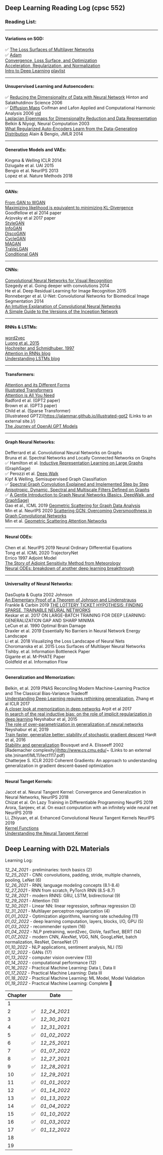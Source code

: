 ## Deep Learning Reading Log (cpsc 552)

### Reading List:
***
#### Variations on SGD: <br/>
✅ [The Loss Surfaces of Multilayer Networks](https://arxiv.org/abs/1412.0233) <br/>
✅ [Adam](https://towardsdatascience.com/adam-latest-trends-in-deep-learning-optimization-6be9a291375c) <br/>
[Convergence, Loss Surface, and Optimization](https://www.youtube.com/watch?v=sd7qhTKIi4Y) <br/>
[Acceleration, Regularization, and Normalization](https://www.youtube.com/watch?v=fChBkJ_UjRw) <br/>
[Intro to Deep Learning](http://deeplearning.cs.cmu.edu/S22/index.html) [playlist](https://www.youtube.com/watch?v=LmIjgmijyiI&list=PLp-0K3kfddPwz13VqV1PaMXF6V6dYdEsj) <br/>
***
#### Unsupervised Learning and Autoencoders: <br/>
✅ [Reducing the Dimensionality of Data with Neural Network](https://www.science.org/doi/full/10.1126/science.1127647) Hinton and Salakhutdinov Science 2006 <br/>
✅ [Diffusion Maps](https://www.sciencedirect.com/science/article/pii/S1063520306000546) Coifman and Lafon Applied and Computational Harmonic Analysis 2006 [vid](https://www.youtube.com/watch?v=pevW0L-TEbg) <br/>
[Laplacian Eigenmaps for Dimensionality Reduction and Data Representation](https://www2.imm.dtu.dk/projects/manifold/Papers/Laplacian.pdf) Belkin & Niyogi, Neural Computation 2003 <br/>
[What Regularized Auto-Encoders Learn from the Data-Generating Distribution](https://www.jmlr.org/papers/volume15/alain14a/alain14a.pdf) Alain & Bengio, JMLR 2014 <br/>
***
#### Generative Models and VAEs: <br/>
Kingma & Welling ICLR 2014 <br/>
Dziugaite et al.  UAI 2015 <br/>
Bengio et al. NeurIPS 2013 <br/>
Lopez et al. Nature Methods 2018 <br/>
***
#### GANs: <br/>
[From GAN to WGAN](https://lilianweng.github.io/lil-log/2017/08/20/from-GAN-to-WGAN.html) <br/>
[Maximizing likelihood is equivalent to minimizing KL-Divergence](https://agustinus.kristia.de/techblog/2017/01/26/kl-mle/) <br/>
Goodfellow et al 2014 paper <br/>
Arjovsky et al 2017 paper <br/>
[StyleGAN](https://arxiv.org/pdf/1812.04948.pdf) <br/>
[InfoGAN](https://arxiv.org/pdf/1606.03657.pdf) <br/>
[DiscoGAN](https://arxiv.org/abs/1703.05192) <br/>
[CycleGAN](https://arxiv.org/abs/1703.10593) <br/>
[MAGAN](http://proceedings.mlr.press/v80/amodio18a.html) <br/>
[TraVeLGAN](https://arxiv.org/abs/1902.09631) <br/>
[Conditional GAN](https://arxiv.org/pdf/1411.1784.pdf) <br/>
***
#### CNNs: <br/>
[Convolutional Neural Networks for Visual Recognition](https://cs231n.github.io/convolutional-networks/) <br/>
Szegedy et al. Going deeper with convolutions 2014 <br/>
He et al. Deep Residual Learning for Image Recognition 2015 <br/>
Ronneberger et al.  U-Net: Convolutional Networks for Biomedical Image Segmentation 2014 <br/>
[An Intuitive Explanation of Convolutional Neural Networks](https://ujjwalkarn.me/2016/08/11/intuitive-explanation-convnets/) <br/>
[A Simple Guide to the Versions of the Inception Network](https://towardsdatascience.com/a-simple-guide-to-the-versions-of-the-inception-network-7fc52b863202) <br/>
***
#### RNNs & LSTMs: <br/>
[word2vec](https://arxiv.org/abs/1301.3781) <br/>
[Luong et al. 2015](https://arxiv.org/abs/1508.04025) <br/>
[Hochreiter and Schmidhuber. 1997](https://www.bioinf.jku.at/publications/older/2604.pdf) <br/>
[Attention in RNNs blog](https://medium.datadriveninvestor.com/attention-in-rnns-321fbcd64f05) <br/>
[Understanding LSTMs blog](http://colah.github.io/posts/2015-08-Understanding-LSTMs/) <br/>
***
#### Transformers: <br/>
[Attention and its Different Forms](https://towardsdatascience.com/attention-and-its-different-forms-7fc3674d14dc) <br/>
[Illustrated Transformers](http://jalammar.github.io/illustrated-transformer/) <br/>
[Attention is All You Need](https://arxiv.org/abs/1706.03762) <br/>
Radford et al. (GPT2 paper) <br/>
Brown et al. (GPT3 paper) <br/>
Child et al. (Sparse Transformer) <br/>
[Illustrateed GPT2](https://jalammar.github.io/illustrated-gpt2 (Links to an external site.)/) <br/>
[The Journey of OpenAI GPT Models](https://medium.com/walmartglobaltech/the-journey-of-open-ai-gpt-models-32d95b7b7fb2) <br/>
***
#### Graph Neural Networks: <br/>
Defferrard et al. Convolutional Neural Networks on Graphs <br/>
Bruna et al. Spectral Networks and Locally Connected Networks on Graphs <br/>
✅ Hamilton et al. [Inductive Representation Learning on Large Graphs](https://cs.stanford.edu/people/jure/pubs/graphsage-nips17.pdf) (GraphSage) <br/>
✅ Perozzi et al. [Deep Walk](https://arxiv.org/pdf/1403.6652.pdf) <br/>
Kipf & Welling, Semisupervised Graph Classifiation <br/>
✅ [Spectral Graph Convolution Explained and Implemented Step by Step](https://towardsdatascience.com/spectral-graph-convolution-explained-and-implemented-step-by-step-2e495b57f801) <br/>
[Anisotropic, Dynamic, Spectral and Multiscale Filters Defined on Graphs](https://towardsdatascience.com/tutorial-on-graph-neural-networks-for-computer-vision-and-beyond-part-2-be6d71d70f49) <br/>
✅ [A Gentle Introduction to Graph Neural Networks (Basics, DeepWalk, and GraphSage)](https://towardsdatascience.com/a-gentle-introduction-to-graph-neural-network-basics-deepwalk-and-graphsage-db5d540d50b3) <br/>
Gao et al., ICML 2019 [Geometric Scattering for Graph Data Analysis](http://proceedings.mlr.press/v97/gao19e/gao19e.pdf) <br/>
Min et al. NeurIPS 2020 [Scattering GCN: Overcoming Oversmoothness in Graph Convolutional Networks](https://arxiv.org/pdf/2003.08414.pdf) <br/>
Min et al. [Geometric Scattering Attention Networks](https://arxiv.org/abs/2010.15010)
***
#### Neural ODEs: <br/>
Chen et al. NeurIPS 2019 Neural Ordinary Differential Equations <br/>
Tong et al. ICML 2020 TrajectoryNet <br/>
Errico 1997 Adjoint Model <br/>
[The Story of Adjoint Sensitivity Method from Meteorology](https://towardsdatascience.com/the-story-of-adjoint-sensitivity-method-from-meteorology-906ab2796c73) <br/>
[Neural ODEs: breakdown of another deep learning breakthrough](https://towardsdatascience.com/neural-odes-breakdown-of-another-deep-learning-breakthrough-3e78c7213795) <br/>
***
#### Universality of Neural Networks: <br/>
DasGupta & Gupta 2002 Johnson <br/>
[An Elementary Proof of a Theorem of Johnson and Lindenstrauss](https://cseweb.ucsd.edu/~dasgupta/papers/jl.pdf) <br/>
Frankle & Carbin 2019 [THE LOTTERY TICKET HYPOTHESIS: FINDING SPARSE, TRAINABLE NEURAL NETWORKS](https://arxiv.org/pdf/1803.03635.pdf) <br/>
Keskar et al. 2017 ON LARGE-BATCH TRAINING FOR DEEP LEARNING: GENERALIZATION GAP AND SHARP MINIMA <br/>
LeCun et al. 1990 Optimal Brain Damage <br/>
Draxler et al. 2019 Essentially No Barriers in Neural Network Energy Landscape <br/>
Li et al. 2018 Visualizing the Loss Landscape of Neural Nets <br/>
Choromanska et al. 2015 Loss Surfaces of Multilayer Neural Networks <br/>
Tishby. et al. Information Bottleneck Paper <br/>
Gigante et al. M-PHATE Paper <br/>
Goldfeld et al. Information Flow <br/>
***
#### Generalization and Memorization: <br/>
Belkin, et al. 2019 PNAS Reconciling Modern Machine-Learning Practice and The Classical Bias-Variance Tradeoff <br/>
[Understanding Deep Learning requires rethinking generalization](https://arxiv.org/pdf/1611.03530.pdf), Zhang et al ICLR 2017 <br/>
[A closer look at memorization in deep networks](https://arxiv.org/pdf/1706.05394.pdf) Arpit et al 2017 <br/>
[In search of the real inductive bias: on the role of implicit regularization in deep learning](https://arxiv.org/pdf/1412.6614.pdf) Neyshabur et al, 2015 <br/>
[The role of over-parametrization in generalization of neural networks](https://arxiv.org/pdf/1805.12076.pdf) Neyshabur et al, 2019 <br/>
[Train faster, generalize better: stability of stochastic gradient descent](https://arxiv.org/pdf/1509.01240.pdf) Hardt et al, 2016 <br/>
[Stability and generalization](https://www.academia.edu/13743279/Stability_and_generalization) Bousquet and A. Elisseeff 2002 <br/>
[Rademacher complexity](http://www.cs.cmu.edu/~ (Links to an external site.)ninamf/ML11/lect1117.pdf) <br/>
Chatterjee S. ICLR 2020 Coherent Gradients: An approach to understanding generalization in gradient descent-based optimization <br/>
***
#### Neural Tanget Kernels: <br/>
Jacot et al. Neural Tangent Kernel: Convergence and Generalization in Neural Networks, NeurIPS 2018 <br/>
Chizat et al. On Lazy Training in Differentiable Programming NeurIPS 2019 <br/>
Arora, Sanjeev, et al. On exact computation with an infinitely wide neural net NeurIPS 2019 <br/>
Li, Zhiyuan, et al. Enhanced Convolutional Neural Tangent Kernels NeurIPS 2019 <br/>
[Kernel Functions](https://towardsdatascience.com/kernel-function-6f1d2be6091) <br/>
[Understanding the Neural Tangent Kernel](https://rajatvd.github.io/NTK/) <br/>

## Deep Learning with D2L Materials

Learning Log:

_12_24_2021_ - preliminaries: torch basics (2) <br/>
_12_25_2021_ - CNN: convolutions, padding, stride, multiple channels, pooling, LeNet (6) <br/>
_12_26_2021_ - RNN, language modeling concepts (8.1-8.4) <br/>
_12_27_2021_ - RNN from scratch, PyTorch RNN (8.5-8.7) <br/>
_12_28_2021_ - modern RNNS: GRU, LSTM, bidirectional (9) <br/>
_12_29_2021_ - Attention (10) <br/>
_12_30_2021_ - Linear NN: linear regression, softmax regression (3) <br/>
_12_31_2021_ - Multilayer perceptron regularization (4) <br/>
_01_01_2022_ - Optimization algorithms, learning rate scheduling (11) <br/>
_01_02_2022_ - deep learning computation, layers, blocks, I/O, GPU (5) <br/>
_01_03_2022_ - recommender system (16) <br/>
_01_04_2022_ - NLP pretraining, word2vec, GloVe, fastText, BERT (14) <br/>
_01_07_2022_ - modern CNN, AlexNet, VGG, NiN, GoogLeNet, batch normalization, ResNet, DenseNet (7) <br/>
_01_10_2022_ - NLP applications, sentiment analysis, NLI (15) <br/>
_01_12_2022_ - GANs (17) <br/>
_01_13_2022_ - computer vision overview (13) <br/>
_01_14_2022_ - computational performance (12) <br/>
_01_16_2022_ - Practical Machine Learning: Data I, Data II <br/>
_01_17_2022_ - Practical Machine Learning: Data III <br/>
_01_18_2022_ - Practical Machine Learning: ML Model, Model Validation <br/>
_01_19_2022_ - Practical Machine Learning: Complete 🚩 <br/>

| Chapter |   | Date |
|---------|---|------|
| 1       |   |      | 
| 2       | ✅ |  _12_24_2021_  |
| 3       | ✅ |  _12_30_2021_  |
| 4       | ✅ |  _12_31_2021_  |
| 5       | ✅ |  _01_02_2022_  |
| 6       | ✅ |  _12_25_2021_  |
| 7       | ✅ |  _01_07_2022_  |
| 8       | ✅ |  _12_27_2021_  |
| 9       | ✅ |  _12_28_2021_  |
| 10      | ✅ |  _12_29_2021_  |
| 11      | ✅ |  _01_01_2022_  |
| 12      | ✅ |  _01_14_2022_  |
| 13      | ✅ |  _01_13_2022_  |
| 14      | ✅ |  _01_04_2022_  |
| 15      | ✅ |  _01_10_2022_  |
| 16      | ✅ |  _01_03_2022_  |
| 17      | ✅ |  _01_12_2022_  |
| 18      |   |      |
| 19      |   |      |
